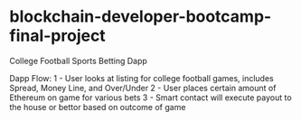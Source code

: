 # blockchain-developer-bootcamp-final-project
College Football Sports Betting Dapp

Dapp Flow:
1 - User looks at listing for college football games, includes Spread, Money Line, and Over/Under
2 - User places certain amount of Ethereum on game for various bets
3 - Smart contact will execute payout to the house or bettor based on outcome of game
